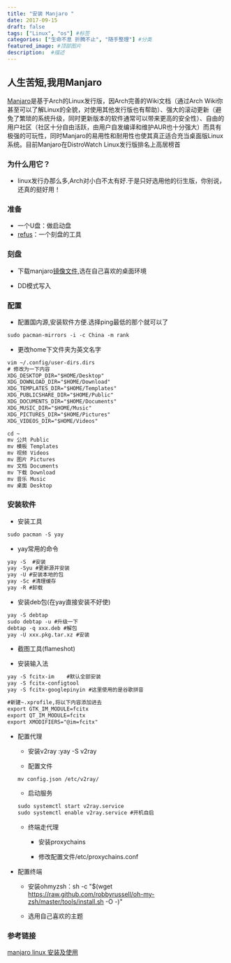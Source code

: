 ```yaml
---
title: "安装 Manjaro "
date: 2017-09-15
draft: false
tags: ["Linux", "os"] #标签
categories: ["生命不息 折腾不止", "随手整理"] #分类
featured_image: #顶部图片
description:  #描述
---
```


## 人生苦短,我用Manjaro

[Manjaro](https://manjaro.org/)是基于Arch的Linux发行版，因Arch完善的Wiki文档（通过Arch Wiki你甚至可以了解Linux的全貌，对使用其他发行版也有帮助）、强大的滚动更新（避免了繁琐的系统升级，同时更新版本的软件通常可以带来更高的安全性）、自由的用户社区（社区十分自由活跃，由用户自发编译和维护AUR也十分强大）而具有极强的可玩性，同时Manjaro的易用性和耐用性也使其真正适合充当桌面版Linux系统。目前Manjaro在DistroWatch Linux发行版排名上高居榜首

### 为什么用它？

- linux发行办那么多,Arch对小白不太有好.于是只好选用他的衍生版，你别说，还真的挺好用！

### 准备

- 一个U盘：做启动盘
- [refus](https://rufus.en.softonic.com/)：一个刻盘的工具

### 刻盘

- 下载manjaro[镜像文件](https://manjaro.org/download/),选在自己喜欢的桌面环境

- DD模式写入

### 配置

- 配置国内源,安装软件方便.选择ping最低的那个就可以了

```txt
sudo pacman-mirrors -i -c China -m rank
```

- 更改home下文件夹为英文名字

```txt
vim ~/.config/user-dirs.dirs
# 修改为一下内容
XDG_DESKTOP_DIR="$HOME/Desktop"
XDG_DOWNLOAD_DIR="$HOME/Download"
XDG_TEMPLATES_DIR="$HOME/Templates"
XDG_PUBLICSHARE_DIR="$HOME/Public"
XDG_DOCUMENTS_DIR="$HOME/Documents"
XDG_MUSIC_DIR="$HOME/Music"
XDG_PICTURES_DIR="$HOME/Pictures"
XDG_VIDEOS_DIR="$HOME/Videos"

cd ~
mv 公共 Public
mv 模板 Templates
mv 视频 Videos
mv 图片 Pictures
mv 文档 Documents
mv 下载 Download
mv 音乐 Music
mv 桌面 Desktop
```

### 安装软件

- 安装工具

```txt
sudo pacman -S yay
```

- yay常用的命令

```txt
yay -S  #安装
yay -Syu #更新源并安装
yay -U #安装本地的包
yay -Sc #清理缓存
yay -R #卸载
```

- 安装deb包(在yay直接安装不好使)

```txt
yay -S debtap
sudo debtap -u #升级一下
debtap -q xxx.deb #解包
yay -U xxx.pkg.tar.xz #安装
```

- 截图工具(flameshot)

- 安装输入法

```txt
yay -S fcitx-im    #默认全部安装
yay -S fcitx-configtool
yay -S fcitx-googlepinyin #这里使用的是谷歌拼音

#新建~.xprofile,将以下内容添加进去
export GTK_IM_MODULE=fcitx
export QT_IM_MODULE=fcitx
export XMODIFIERS="@im=fcitx"
```

- 配置代理

    - 安装v2ray :yay -S v2ray

    - 配置文件 

    ```txt
    mv config.json /etc/v2ray/
    ```
    - 启动服务

    ```txt
    sudo systemctl start v2ray.service 
    sudo systemctl enable v2ray.service #开机自启
    ```

    - 终端走代理

        - 安装proxychains

        - 修改配置文件/etc/proxychains.conf

- 配置终端

    - 安装ohmyzsh：sh -c "$(wget https://raw.github.com/robbyrussell/oh-my-zsh/master/tools/install.sh -O -)"

    - 选用自己喜欢的主题

### 参考链接

[manjaro linux 安装及使用](https://www.jianshu.com/p/fd2e049e56b3)




